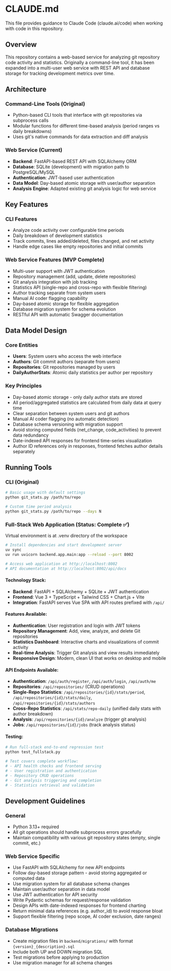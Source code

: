 # CLAUDE.md

This file provides guidance to Claude Code (claude.ai/code) when working with code in this repository.

## Overview

This repository contains a web-based service for analyzing git repository code activity and statistics. Originally a command-line tool, it has been expanded into a multi-user web service with REST API and database storage for tracking development metrics over time.


## Architecture

### Command-Line Tools (Original)
- Python-based CLI tools that interface with git repositories via subprocess calls
- Modular functions for different time-based analysis (period ranges vs daily breakdowns)
- Uses git's native commands for data extraction and diff analysis

### Web Service (Current)
- **Backend**: FastAPI-based REST API with SQLAlchemy ORM
- **Database**: SQLite (development) with migration path to PostgreSQL/MySQL
- **Authentication**: JWT-based user authentication
- **Data Model**: Day-based atomic storage with user/author separation
- **Analysis Engine**: Adapted existing git analysis logic for web service

## Key Features

### CLI Features
- Analyze code activity over configurable time periods
- Daily breakdown of development statistics
- Track commits, lines added/deleted, files changed, and net activity
- Handle edge cases like empty repositories and initial commits

### Web Service Features (MVP Complete)
- Multi-user support with JWT authentication
- Repository management (add, update, delete repositories) 
- Git analysis integration with job tracking
- Statistics API (single-repo and cross-repo with flexible filtering)
- Author tracking separate from system users
- Manual AI coder flagging capability
- Day-based atomic storage for flexible aggregation
- Database migration system for schema evolution
- RESTful API with automatic Swagger documentation

## Data Model Design

### Core Entities
- **Users**: System users who access the web interface
- **Authors**: Git commit authors (separate from users)
- **Repositories**: Git repositories managed by users
- **DailyAuthorStats**: Atomic daily statistics per author per repository

### Key Principles
- Day-based atomic storage - only daily author stats are stored
- All period/aggregated statistics are calculated from daily data at query time
- Clear separation between system users and git authors
- Manual AI coder flagging (no automatic detection)
- Database schema versioning with migration support
- Avoid storing computed fields (net_change, code_activities) to prevent data redundancy
- Date-indexed API responses for frontend time-series visualization
- Author ID references only in responses, frontend fetches author details separately

## Running Tools

### CLI (Original)
```bash
# Basic usage with default settings
python git_stats.py /path/to/repo

# Custom time period analysis
python git_stats.py /path/to/repo --days N
```

### Full-Stack Web Application (Status: Complete ✅)

Virtual environment is at .venv directory of the workspace
```bash
# Install dependencies and start development server
uv sync
uv run uvicorn backend.app.main:app --reload --port 8002

# Access web application at http://localhost:8002
# API documentation at http://localhost:8002/api/docs
```

#### Technology Stack:
- **Backend**: FastAPI + SQLAlchemy + SQLite + JWT authentication
- **Frontend**: Vue 3 + TypeScript + Tailwind CSS + Chart.js + Vite
- **Integration**: FastAPI serves Vue SPA with API routes prefixed with `/api/`

#### Features Available:
- **Authentication**: User registration and login with JWT tokens
- **Repository Management**: Add, view, analyze, and delete Git repositories  
- **Statistics Dashboard**: Interactive charts and visualizations of commit activity
- **Real-time Analysis**: Trigger Git analysis and view results immediately
- **Responsive Design**: Modern, clean UI that works on desktop and mobile

#### API Endpoints Available:
- **Authentication**: `/api/auth/register`, `/api/auth/login`, `/api/auth/me`
- **Repositories**: `/api/repositories/` (CRUD operations)
- **Single-Repo Statistics**: `/api/repositories/{id}/stats/period`, `/api/repositories/{id}/stats/daily`, `/api/repositories/{id}/stats/authors`
- **Cross-Repo Statistics**: `/api/stats/repo-daily` (unified daily stats with author breakdown)
- **Analysis**: `/api/repositories/{id}/analyze` (trigger git analysis)
- **Jobs**: `/api/repositories/{id}/jobs` (track analysis status)

#### Testing:
```bash
# Run full-stack end-to-end regression test
python test_fullstack.py

# Test covers complete workflow:
# - API health checks and frontend serving
# - User registration and authentication
# - Repository CRUD operations
# - Git analysis triggering and completion
# - Statistics retrieval and validation
```

## Development Guidelines

### General
- Python 3.13+ required
- All git operations should handle subprocess errors gracefully
- Maintain compatibility with various git repository states (empty, single commit, etc.)

### Web Service Specific  
- Use FastAPI with SQLAlchemy for new API endpoints
- Follow day-based storage pattern - avoid storing aggregated or computed data
- Use migration system for all database schema changes
- Maintain user/author separation in data model
- Use JWT authentication for API security
- Write Pydantic schemas for request/response validation
- Design APIs with date-indexed responses for frontend charting
- Return minimal data references (e.g. author_id) to avoid response bloat
- Support flexible filtering (repo scope, AI coder exclusion, date ranges)

### Database Migrations
- Create migration files in `backend/migrations/` with format `{version}_{description}.sql`
- Include both UP and DOWN migration SQL
- Test migrations before applying to production
- Use migration manager for all schema changes